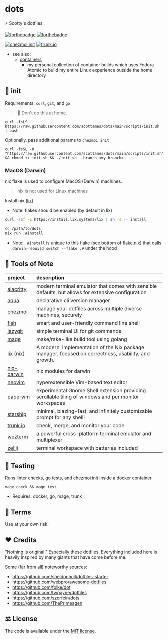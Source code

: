 # dots

⚡ Scotty's dotfiles

[![forthebadge](assets/image/built-for-linux.svg)](https://forthebadge.com) [![forthebadge](assets/image/works-on-my-machine.svg)](https://forthebadge.com)

[![chezmoi init](https://github.com/scottames/dots/actions/workflows/pr_chezmoi_init.yaml/badge.svg)](https://github.com/scottames/dots/actions/workflows/pr_chezmoi_init.yaml)
[![trunk.io](https://github.com/scottames/dots/actions/workflows/pr_trunkio.yaml/badge.svg)](https://github.com/scottames/dots/actions/workflows/pr_trunkio.yaml)

- see also:
    - [containers](https://github.com/scottames/containers) 
        - my personal collection of container builds which uses Fedora Atomic to build my entire Linux experience outside the home directory

## 🚀 init

Requirements: `curl`, `git`, and `go`

> 🙈 Don't do this at home.

```shell
curl -fsLS https://raw.githubusercontent.com/scottames/dots/main/scripts/init.sh | bash

```

Optionally, pass additional params to `chezmoi init`

```shell
curl -fsSL -O "https://raw.githubusercontent.com/scottames/dots/main/scripts/init.sh" && chmod +x init.sh && ./init.sh --branch <my_branch>
```

### MacOS (Darwin)

nix flake is used to configure MacOS (Darwin) machines.

> nix is not used for Linux machines

Install nix ([lix](https://lix.systems/install/))

- Note: flakes should be enabled (by default in lix)

```bash
curl -sSf -L https://install.lix.systems/lix | sh -s -- install
```

```bash
cd /path/to/dots
nix run .#install
```

- Note: `.#install` is unique to this flake (see bottom of
  [flake.nix](./flake.nix)) that calls `darwin-rebuild switch --flake .#` under the hood


## 🔧 Tools of Note

|               project                               |                                             description                                              |
|:----------------------------------------------------|:-----------------------------------------------------------------------------------------------------|
| [alacritty](https://alacritty.org/)                 | modern terminal emulator that comes with sensible defaults, but allows for extensive configuration   |
| [aqua](https://aquaproj.github.io/)                 | declarative cli version manager                                                                      |
| [chezmoi](https://www.chezmoi.io/)                  | manage your dotfiles across multiple diverse machines, securely                                      |
| [fish](https://fishshell.com/)                      | smart and user-friendly command line shell                                                           |
| [lazygit](https://github.com/jesseduffield/lazygit) | simple terminal UI for git commands                                                                  |
| [mage](https://magefile.org/)                       | make/rake-like build tool using golang                                                               |
| [lix](https://lix.systems/) (nix)                   | A modern, implementation of the Nix package manager, focused on correctness, usability, and growth.  |
| [nix-darwin](https://github.com/nix-darwin/nix-darwin) | nix modules for darwin  |
| [neovim](https://neovim.io/)                        | hyperextensible Vim-based text editor                                                                |
| [paperwm](https://github.com/paperwm/PaperWM)       | experimental Gnome Shell extension providing scrollable tiling of windows and per monitor workspaces |
| [starship](https://starship.rs/)                    | minimal, blazing-fast, and infinitely customizable prompt for any shell!                             |
| [trunk.io](https://trunk.io/)                       | check, merge, and monitor your code                                                                  |
| [wezterm](https://wezfurlong.org/wezterm/)          | a powerful cross-platform terminal emulator and multiplexer                                          |
| [zellij](https://zellij.dev/)                       | terminal workspace with batteries included                                                           |

## 🧪 Testing

Runs linter checks, go tests, and chezmoi init inside a docker container

```shell
mage check && mage test
```

- Requires: docker, go, mage, trunk

## 📜 Terms

Use at your own risk!

## ♥ Credits

"Nothing is original." Especially these dotfiles. Everything included here is heavily inspired by many giants that have come before me.

Some (far from all) noteworthy sources:

* https://github.com/sheldonhull/dotfiles-starter
* https://github.com/webpro/awesome-dotfiles
* https://github.com/folke/dot
* https://github.com/twpayne/dotfiles
* https://github.com/szorfein/dots
* https://github.com/ThePrimeagen

## ⚖️ License

The code is available under the [MIT license](LICENSE).
